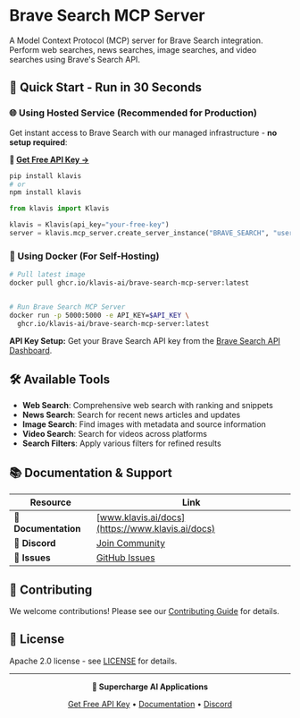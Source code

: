# Brave Search MCP Server

A Model Context Protocol (MCP) server for Brave Search integration. Perform web searches, news searches, image searches, and video searches using Brave's Search API.

## 🚀 Quick Start - Run in 30 Seconds

### 🌐 Using Hosted Service (Recommended for Production)

Get instant access to Brave Search with our managed infrastructure - **no setup required**:

**🔗 [Get Free API Key →](https://www.klavis.ai/home/api-keys)**

```bash
pip install klavis
# or
npm install klavis
```

```python
from klavis import Klavis

klavis = Klavis(api_key="your-free-key")
server = klavis.mcp_server.create_server_instance("BRAVE_SEARCH", "user123")
```

### 🐳 Using Docker (For Self-Hosting)

```bash
# Pull latest image
docker pull ghcr.io/klavis-ai/brave-search-mcp-server:latest


# Run Brave Search MCP Server
docker run -p 5000:5000 -e API_KEY=$API_KEY \
  ghcr.io/klavis-ai/brave-search-mcp-server:latest
```

**API Key Setup:** Get your Brave Search API key from the [Brave Search API Dashboard](https://api.search.brave.com/).

## 🛠️ Available Tools

- **Web Search**: Comprehensive web search with ranking and snippets
- **News Search**: Search for recent news articles and updates
- **Image Search**: Find images with metadata and source information
- **Video Search**: Search for videos across platforms
- **Search Filters**: Apply various filters for refined results

## 📚 Documentation & Support

| Resource | Link |
|----------|------|
| **📖 Documentation** | [www.klavis.ai/docs](https://www.klavis.ai/docs) |
| **💬 Discord** | [Join Community](https://discord.gg/p7TuTEcssn) |
| **🐛 Issues** | [GitHub Issues](https://github.com/klavis-ai/klavis/issues) |

## 🤝 Contributing

We welcome contributions! Please see our [Contributing Guide](../../CONTRIBUTING.md) for details.

## 📜 License

Apache 2.0 license - see [LICENSE](../../LICENSE) for details.

---

<div align="center">
  <p><strong>🚀 Supercharge AI Applications </strong></p>
  <p>
    <a href="https://www.klavis.ai">Get Free API Key</a> •
    <a href="https://www.klavis.ai/docs">Documentation</a> •
    <a href="https://discord.gg/p7TuTEcssn">Discord</a>
  </p>
</div>

